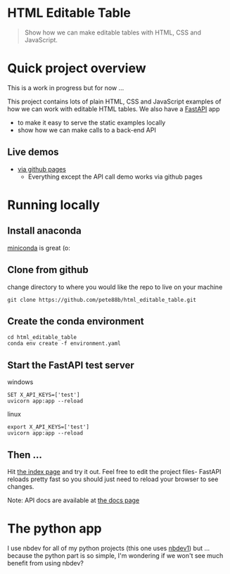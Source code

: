 # HTML Editable Table
> Show how we can make editable tables with HTML, CSS and JavaScript.


# Quick project overview

This is a work in progress but for now ...

This project contains lots of plain HTML, CSS and JavaScript examples of how we can work with editable HTML tables. 
We also have a [FastAPI](https://fastapi.tiangolo.com/) app
- to make it easy to serve the static examples locally
- show how we can make calls to a back-end API

## Live demos

- [via github pages](https://pete88b.github.io/html_editable_table/)
    - Everything except the API call demo works via github pages

# Running locally

## Install anaconda

[miniconda](https://docs.conda.io/en/latest/miniconda.html) is great (o:

## Clone from github

change directory to where you would like the repo to live on your machine

```
git clone https://github.com/pete88b/html_editable_table.git
```

## Create the conda environment

```
cd html_editable_table
conda env create -f environment.yaml
```

## Start the FastAPI test server

windows

```
SET X_API_KEYS=['test']
uvicorn app:app --reload
```

linux

```
export X_API_KEYS=['test']
uvicorn app:app --reload
```

## Then ...

Hit [the index page](http://127.0.0.1:8000/docs/index.html) and try it out. Feel free to edit the project files- FastAPI reloads pretty fast so you should just need to reload your browser to see changes.

Note: API docs are available at [the docs page](http://127.0.0.1:8000/docs)

# The python app

I use nbdev for all of my python projects (this one uses [nbdev1](https://nbdev1.fast.ai/tutorial.html)) but ... because the python part is so simple, I'm wondering if we won't see much benefit from using nbdev?
